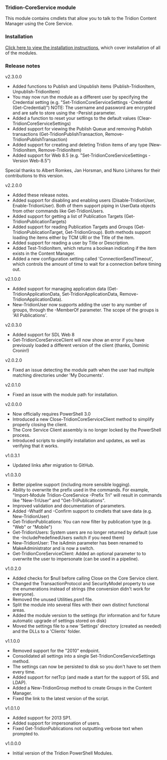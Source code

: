 ### Tridion-CoreService module

This module contains cmdlets that allow you to talk to the Tridion Content Manager using the Core Service.


### Installation
[Click here to view the installation instructions](https://github.com/pkjaer/tridion-powershell-modules/), which cover installation of all of the modules.


### Release notes

v2.3.0.0
- Added functions to Publish and Unpublish items (Publish-TridionItem, Unpublish-TridionItem)
- You may now run the module as a different user by specifying the Credential setting (e.g. "Set-TridionCoreServiceSettings -Credential (Get-Credential)")
   NOTE: The username and password are encrypted and are safe to store using the -Persist parameter.
- Added a function to reset your settings to the default values (Clear-TridionCoreServiceSettings)
- Added support for viewing the Publish Queue and removing Publish transactions (Get-TridionPublishTransaction, Remove-TridionPublishTransaction)
- Added support for creating and deleting Tridion items of any type (New-TridionItem, Remove-TridionItem)
- Added support for Web 8.5 (e.g. "Set-TridionCoreServiceSettings -Version Web-8.5")

Special thanks to Albert Romkes, Jan Horsman, and Nuno Linhares for their contributions to this version.


v2.2.0.0

- Added these release notes.
- Added support for disabling and enabling users (Disable-TridionUser, Enable-TridionUser). 
  Both of them support piping in UserData objects from other commands like Get-TridionUsers.
- Added support for getting a list of Publication Targets (Get-TridionPublicationTargets)
- Added support for reading Publication Targets and Groups (Get-TridionPublicationTarget, Get-TridionGroup). 
  Both methods support loading the items either by TCM URI or the Title of the item.
- Added support for reading a user by Title or Description.
- Added Test-TridionItem, which returns a boolean indicating if the item exists in the Content Manager.
- Added a new configuration setting called 'ConnectionSendTimeout', which controls the amount of time to wait for a connection before timing out.


v2.1.0.0

- Added support for managing application data (Get-TridionApplicationData, Set-TridionApplicationData, Remove-TridionApplicationData). 
- New-TridionUser now supports adding the user to any number of groups, through the -MemberOf parameter. The scope of the groups is 'All Publications'.


v2.0.3.0

- Added support for SDL Web 8
- Get-TridionCoreServiceClient will now show an error if you have previously loaded a different version of the client (thanks, Dominic Cronin!)


v2.0.2.0

- Fixed an issue detecting the module path when the user had multiple matching directories under 'My Documents'.


v2.0.1.0

- Fixed an issue with the module path for installation.


v2.0.0.0

- Now officially requires PowerShell 3.0
- Introduced a new Close-TridionCoreServiceClient method to simplify properly closing the client.
- The Core Service Client assembly is no longer locked by the PowerShell process.
- Introduced scripts to simplify installation and updates, as well as verifying that it works.


v1.0.3.1

- Updated links after migration to GitHub.


v1.0.3.0

- Better pipeline support (including more sensible logging).
- Ability to overwrite the prefix used in the commands. 
  For example, "Import-Module Tridion-CoreService -Prefix Tri" will result in commands like "New-TriUser" and "Get-TriPublications".
- Improved validation and documentation of parameters.
- Added -WhatIf and -Confirm support to cmdlets that save data (e.g. New-TridionUser)
- Get-TridionPublications: You can now filter by publication type (e.g. "Web" or "Mobile")
- Get-TridionUsers: System users are no longer returned by default (use the -IncludePredefinedUsers switch if you need them)
- New-TridionUser: The isAdmin parameter has been renamed to MakeAdministrator and is now a switch.
- Get-TridionCoreServiceClient: Added an optional parameter to  to overwrite the user to impersonate (can be used in a pipeline).


v1.0.2.0
- Added checks for $null before calling Close on the Core Service client.
- Changed the TransactionProtocol and SecurityModel property to use the enumerations instead of strings (the conversion didn't work for everyone).
- Removed the unused Utilities.psm1 file.
- Split the module into several files with their own distinct functional areas.
- Added the module version to the settings (for information and for future automatic upgrade of settings stored on disk)
- Moved the settings file to a new 'Settings' directory (created as needed) and the DLLs to a 'Clients' folder.


v1.1.0.0
- Removed support for the "2010" endpoint.
- Consolidated all settings into a single Set-TridionCoreServiceSettings method.
- The settings can now be persisted to disk so you don't have to set them every time.
- Added support for netTcp (and made a start for the support of SSL and LDAP).
- Added a New-TridionGroup method to create Groups in the Content Manager.
- Fixed the link to the latest version of the script.


v1.0.1.0

- Added support for 2013 SP1.
- Added support for impersonation of users.
- Fixed Get-TridionPublications not outputting verbose text when prompted to.


v1.0.0.0

- Initial version of the Tridion PowerShell Modules.
